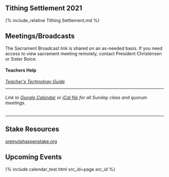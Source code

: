 ## Tithing Settlement 2021

{% include_relative Tithing Settlement.md %}

## Meetings/Broadcasts 

The Sacrament Broadcast link is shared on an as-needed basis. If you need access to view sacrament meeting remotely, contact President Christensen or Sister Boice.

#### Teachers Help

*[Teacher's Technology Guide](https://docs.google.com/document/d/1dSY6IK2yK7si5LEYBuJu4oAn8cZhzvsciy1mspVzn3Q/edit)* 

   ---  
###### Link to [Google Calendar](https://calendar.google.com/calendar/u/0?cid=YXNwZW4xMWNvbW11bmljYXRpb25zQGdtYWlsLmNvbQ) or [iCal file](https://calendar.google.com/calendar/ical/aspen11communications%40gmail.com/public/basic.ics) for all Sunday class and quorum meetings.

   --- 

## Stake Resources
[oremutahaspenstake.org](https://www.oremutahaspenstake.org/)

## Upcoming Events
<!-- ### 2021 Youth Conference ###
Click [this link](2021%20Youth%20Conference) to see the latest info for Youth Conference -->
{% include calendar_test.html src_id=page.src_id %}

